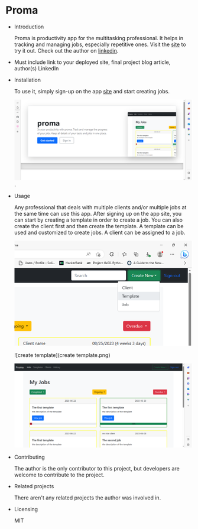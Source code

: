 # Proma

- Introduction
  
	Proma is productivity app for the multitasking professional. It helps in tracking and managing jobs, especially repetitive ones. Visit the [site](proma.abunabil.tech) to try it out. Check out the author on [linkedin](https://www.linkedin.com/in/ruhullahi-muhammad-82891a90). 
- Must include link to your deployed site, final project blog article, author(s) LinkedIn

- Installation

	To use it, simply sign-up on the app  [site](proma.abunabil.tech) and start creating jobs.

	![landing page](landing.png).

- Usage

	Any professional that deals with multiple clients and/or multiple jobs at the same time can use this app. After signing up on the app site, you can start by creating a 	template in order to create a job. You can also create the client first and then create the template. A template can be used and customized to create jobs. A client can be assigned to a job.

	![sign up page](new.png)

	![create template](create template.png)

	![dashboard](landing1.png)

- Contributing

	The author is the only contributor to this project, but developers are welcome to contribute to the project.

- Related projects

	There aren't any related projects the author was involved in.

- Licensing

	MIT
